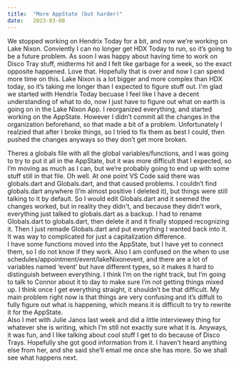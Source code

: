 ```yaml
---
title:  "More AppState (but harder)"
date:   2023-03-08
---
```

We stopped working on Hendrix Today for a bit, and now we’re working on Lake Nixon. Conviently I can no longer get HDX Today to run, so it’s going to be a future problem. As soon I was happy about having time to work on Disco Tray stuff, midterms hit and I felt like garbage for a week, so the exact opposite happened. Love that. Hopefully that is over and now I can spend more time on this. Lake Nixon is a lot bigger and more complex than HDX today, so it’s taking me longer than I expected to figure stuff out. I'm glad we started with Hendrix Today becuase I feel like I have a decent understanding of what to do, now I just have to figure out what on earth is going on in the Lake Nixon App.  I reorganized everything, and started working on the AppState. However I didn’t commit all the changes in the organization beforehand, so that made a bit of a problem. Unfortunately I realzied that after I broke things, so I tried to fix them as best I could, then pushed the changes anyways so they don’t get more broken.

Theres a globals file with all the global variables/functions, and I was going to try to put it all in the AppState, but it was more difficult that I expected, so I’m moving as much as I can, but we’re probably going to end up with some stuff still in that file. Oh well. At one point VS Code said there was globals.dart and Globals.dart, and that caused problems. I couldn’t find globals.dart anywhere (I’m almost positive I deleted it), but things were still talking to it by default. So I would edit Globals.dart and it seemed the changes worked, but in reality they didn't, and because they didn’t work, everything just talked to globals.dart as a backup. I had to rename Globals.dart to globals.dart, then delete it and it finally stopped recognizing it. Then I just remade Globals.dart and put everything I wanted back into it. It was way to complicated for just a capitalization difference. 
<br>
I have some functions moved into the AppState, but I have yet to connect them, so I do not know if they work. Also I am confused on the when to use schedules/appointment/event/lakeNixonevent, and there are a lot of variables named ‘event’ but have different types, so it makes it hard to distinguish between everything. I think I’m on the right track, but I’m going to talk to Connor about it to day to make sure I’m not getting things mixed up. I think once I get everything straight, it shouldn’t be that difficult. My main problem right now is that things are very confusing and it’s diffult to fully figure out what is happening, which means it is difficult to try to rewrite it for the AppState. 
<br>
Also I met with Julie Janos last week and did a little interviewey thing for whatever she is writing, which I’m still not exactly sure what it is. Anyways, it was fun, and I like talking about cool stuff I get to do because of Disco Trays. Hopefully she got good information from it. I haven’t heard anything else from her, and she said she’ll email me once she has more. So we shall see what happens next. 
